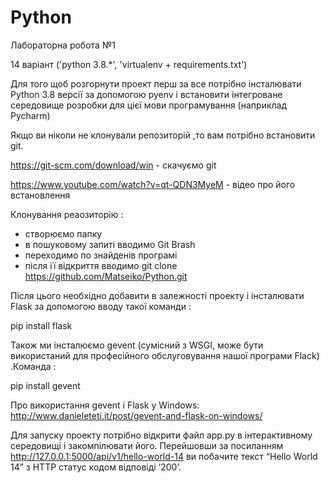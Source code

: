 # Python

Лабораторна робота №1

14 варіант ('python 3.8.*', 'virtualenv + requirements.txt')

Для того щоб розгорнути проект перш за все потрібно інсталювати Python 3.8 версії за допомогою pyenv і встановити інтегроване середовище розробки для цієї мови програмування (наприклад Pycharm) 

Якщо ви ніколи не клонували репозиторій ,то вам потрібно встановити git.

https://git-scm.com/download/win - скачуємо git

https://www.youtube.com/watch?v=qt-QDN3MyeM - відео про його встановлення

Клонування реаозиторію :
-	створюємо папку
-	в пошуковому запиті вводимо Git Brash 
-	переходимо по знайденів програмі
-	після її відкриття вводимо 
git clone https://github.com/Matseiko/Python.git

Після цього необхідно добавити в залежності проекту і інсталювати Flask за допомогою вводу такої команди : 

pip install flask 

Також ми інсталюємо gevent (сумісний з WSGI, може бути використаний для професійного обслуговування нашої програми Flack) .Команда :

pip install gevent

Про використання gevent і Flask у Windows:                   
http://www.danieleteti.it/post/gevent-and-flask-on-windows/

Для запуску проекту потрібно відкрити файл app.py в інтерактивному середовищі і закомпілювати його. 
Перейшовши за посиланням http://127.0.0.1:5000/api/v1/hello-world-14 ви побачите текст “Hello World 14” з HTTP статус кодом відповіді ‘200’.
